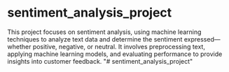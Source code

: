 # sentiment_analysis_project
This project focuses on sentiment analysis, using machine learning techniques to analyze text data and determine the sentiment expressed—whether positive, negative, or neutral. It involves preprocessing text, applying machine learning models, and evaluating performance to provide insights into customer feedback.
"# sentiment_analysis_project" 
